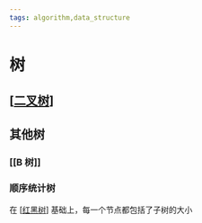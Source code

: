 ```yaml
---
tags: algorithm,data_structure
---
```

# 树

## [[二叉树]]

## 其他树

### [[B 树]]

### 顺序统计树

在 [[红黑树]] 基础上，每一个节点都包括了子树的大小

[//begin]: # "Autogenerated link references for markdown compatibility"
[二叉树]: 二叉树.md "二叉树"
[红黑树]: 红黑树.md "红黑树"
[//end]: # "Autogenerated link references"
